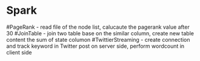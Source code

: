 # Spark
#PageRank - read file of the node list, calucaute the pagerank value after 30 
#JoinTable - join two table base on the similar column, create new table content the sum of state columon 
#TwittierStreaming - create connection and track keyword in Twitter post on server side, perform wordcount in client side
